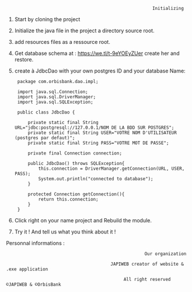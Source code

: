 
                                                            Initializing
                                                            
1) Start by cloning the project
2) Initialize the java file in the project a directory source root.
3) add resources files as a ressource root.
4) Get database schema at : https://we.tl/t-9eYOEyZUer create her and restore.
5) create à JdbcDao with your own postgres ID and your database Name: 

        package com.orbisbank.dao.impl;
    
        import java.sql.Connection;
        import java.sql.DriverManager;
        import java.sql.SQLException;
    
        public class JdbcDao {
    
            private static final String URL="jdbc:postgresql://127.0.0.1/NOM DE LA BDD SUR POSTGRES";
            private static final String USER="VOTRE NOM D'UTILISATEUR (postgres par defaut)";
            private static final String PASS="VOTRE MOT DE PASSE";
        
            private final Connection connection;
        
            public JdbcDao() throws SQLException{
                this.connection = DriverManager.getConnection(URL, USER, PASS);
                System.out.println("connected to database");
            }
        
            protected Connection getConnection(){
                return this.connection;
            } 
        }
   
6) Click right on your name project and Rebuild the module.

7) Try it ! And tell us what you think about it ! 

Personnal informations :

                                                         Our organization
                                                          
                                            JAPIWEB creator of website & .exe application
                                        
                                                 All right reserved ©JAPIWEB & ©OrbisBank

